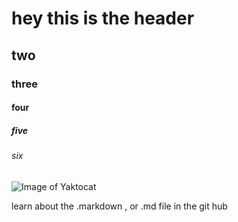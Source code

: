 # hey this is the header
## two
### three
#### four
##### five
###### six

![Image of Yaktocat](https://octodex.github.com/images/yaktocat.png)

learn about the .markdown , or .md file in the git hub








